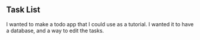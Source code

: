 
## Task List

I wanted to make a todo app that I could use as a tutorial.  I wanted it to have a database, and a way to edit the tasks.

